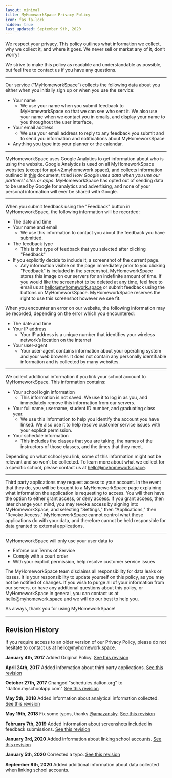 ```yaml
---
layout: minimal
title: MyHomeworkSpace Privacy Policy
icon: fas fa-lock
hidden: true
last_updated: September 9th, 2020
---
```


We respect your privacy. This policy outlines what information we collect, why we collect it, and where it goes. We never sell or market any of it, don’t worry!

We strive to make this policy as readable and understandable as possible, but feel free to contact us if you have any questions.

---
Our service (“MyHomeworkSpace”) collects the following data about you either when you initially sign up or when you use the service:

* Your name
    * We use your name when you submit feedback to MyHomeworkSpace so that we can see who sent it. We also use your name when we contact you in emails, and display your name to you throughout the user interface,
* Your email address
   * We use your email address to reply to any feedback you submit and to send you information and notifications about MyHomeworkSpace
* Anything you type into your planner or the calendar.

---
MyHomeworkSpace uses Google Analytics to get information about who is using the website. Google Analytics is used on all MyHomeworkSpace websites (except for api-v2.myhomework.space), and collects information outlined in [this](https://policies.google.com/privacy/partners) document, titled _How Google uses data when you use our partners' sites or apps_. MyHomeworkSpace has opted out of sending data to be used by Google for analytics and advertising, and none of your personal information will ever be shared with Google.

---
When you submit feedback using the "Feedback" button in MyHomeworkSpace, the following information will be recorded:
* The date and time
* Your name and email
  * We use this information to contact you about the feedback you have submitted.
* The feedback type
  * This is the type of feedback that you selected after clicking "Feedback"
* If you explicitly decide to include it, a screenshot of the current page.
  * Any information visible on the page immediately prior to you clicking "Feedback" is included in the screenshot. MyHomeworkSpace stores this image on our servers for an indefinite amount of time. If you would like the screenshot to be deleted at any time, feel free to email us at [hello@myhomework.space](mailto:hello@myhomework.space) or submit feedback using the buttons on MyHomeworkSpace. MyHomeworkSpace reserves the right to use this screenshot however we see fit.


When you encounter an error on our website, the following information may be recorded, depending on the error which you encountered:

* The date and time
* Your IP address
   * Your IP address is a unique number that identifies your wireless network’s location on the internet
* Your user-agent
   * Your user-agent contains information about your operating system and your web browser. It does not contain any personally identifiable information and is collected by many websites.

---
We collect additional information if you link your school account to MyHomeworkSpace. This information contains:

* Your school login information
    * This information is not saved. We use it to log in as you, and immediately remove this information from our servers.
* Your full name, username, student ID number, and graduating class year.
    * We use this information to help you identify the account you have linked. We also use it to help resolve customer service issues with your explicit permission.
* Your schedule information
    * This includes the classes that you are taking, the names of the instructors of those classes, and the times that they meet.

Depending on what school you link, some of this information might not be relevant and so won't be collected. To learn more about what we collect for a specific school, please contact us at [hello@myhomework.space](mailto:hello@myhomework.space).

---
Third party applications may request access to your account. In the event that they do, you will be brought to a MyHomeworkSpace page explaining what information the application is requesting to access. You will then have the option to either grant access, or deny access. If you grant access, then later change your mind, you may revoke access by signing into MyHomeworkSpace, and selecting "Settings," then "Applications," then "Revoke Access." MyHomeworkSpace cannot control what these applications do with your data, and therefore cannot be held responsible for data granted to external applications.

---
MyHomeworkSpace will only use your user data to

* Enforce our Terms of Service
* Comply with a court order
* With your explicit permission, help resolve customer service issues


The MyHomeworkSpace team disclaims all responsibility for data leaks or losses. It is your responsibility to update yourself on this policy, as you may not be notified of changes. If you wish to purge all of your information from our servers, or have any additional questions about this policy, or MyHomeworkSpace in general, you can contact us at [hello@myhomework.space](mailto:hello@myhomework.space) and we will do our best to help you.

As always, thank you for using MyHomeworkSpace!

---

## Revision History
If you require access to an older version of our Privacy Policy, please do not hesitate to contact us at [hello@myhomework.space](mailto:hello@myhomework.space).

**January 4th, 2017**
Added Original Policy. [See this revision](https://github.com/MyHomeworkSpace/legal/blob/c89ca68b9eca33bcc421a6b1cecab70c09972c0f/_posts/2017-01-04-privacy.md)

**April 24th, 2017**
Added information about third party applications. [See this revision](https://github.com/MyHomeworkSpace/legal/blob/38cce9610f18a56aaf38a64bde083c2ec7aea6ce/_posts/2017-04-24-privacy.md)

**October 27th, 2017**
Changed "schedules.dalton.org" to "dalton.myschoolapp.com" [See this revision](https://github.com/MyHomeworkSpace/legal/blob/348807245d05ba7b40c7381464139c77239441e6/_posts/2017-10-27-privacy.md)

**May 5th, 2018**
Added information about analytical information collected. [See this revision](https://github.com/MyHomeworkSpace/legal/blob/b255170a36c241abf70e2effbf0ce4310a6a9a95/_posts/2018-05-05-privacy.md)

**May 15th, 2018**
Fix some typos, thanks [@amazansky](https://github.com/amazansky). [See this revision](https://github.com/MyHomeworkSpace/legal/blob/3b6a6ec305fa22ae1628cf55d780c97844c42f23/_posts/2018-05-15-privacy.md)

**February 7th, 2019**
Added information about screenshots included in feedback submissions. [See this revision](https://github.com/MyHomeworkSpace/legal/blob/3fed5bb589aafccb563756847dd1475db4750154/_posts/2019-02-07-privacy.md)

**January 3rd, 2020**
Added information about linking school accounts. [See this revision](https://github.com/MyHomeworkSpace/support/blob/68d15cf985212b55303c22d037e290cbccec8549/legal/privacy.md)

**January 5th, 2020**
Corrected a typo.  [See this revision](https://github.com/MyHomeworkSpace/support/blob/c45ed80feb193a00a1fc4821e005c00a57174cb3/legal/privacy.md)

**September 9th, 2020**
Added additional information about data collected when linking school accounts.